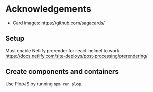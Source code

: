 # Acknowledgements

- Card images: https://github.com/sagacards/

## Setup

Must enable Netlify prerender for react-helmet to work. https://docs.netlify.com/site-deploys/post-processing/prerendering/


## Create components and containers

Use PlopJS by running `npm run plop`.